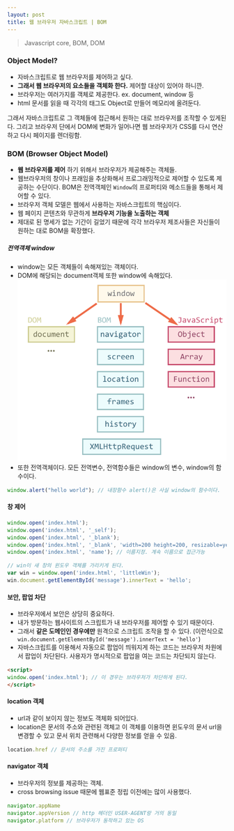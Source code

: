 ```yaml
---
layout: post
title: 웹 브라우저 자바스크립트 | BOM
---
```

> Javascript core, BOM, DOM

### Object Model?
- 자바스크립트로 웹 브라우저를 제어하고 싶다.
- **그래서 웹 브라우저의 요소들을 객체화 한다.** 제어할 대상이 있어야 하니깐.
- 브라우저는 여러가지를 객체로 제공한다. ex. document, window 등
- html 문서를 읽을 때 각각의 태그도 Object로 만들어 메모리에 올려둔다.

그래서 자바스크립트로 그 객체들에 접근해서 원하는 대로 브라우저를 조작할 수 있게된다.
그리고 브라우저 단에서 DOM에 변화가 일어나면 웹 브라우저가 CSS를 다시 연산하고 다시 페이지를 렌더링함.

### BOM (Browser Object Model)
- **웹 브라우저를 제어** 하기 위해서 브라우저가 제공해주는 객체들.
- 웹브라우저의 창이나 프래임을 추상화해서 프로그래밍적으로 제어할 수 있도록 제공하는 수단이다. BOM은 전역객체인 `Window`의 프로퍼티와 메소드들을 통해서 제어할 수 있다.
- 브라우저 객체 모델은 웹에서 사용하는 자바스크립트의 핵심이다.
- 웹 페이지 콘텐츠와 무관하게 **브라우저 기능을 노출하는 객체**
- 제대로 된 명세가 없는 기간이 길었기 때문에 각각 브라우저 제조사들은 자신들이 원하는 대로 BOM을 확장했다.

##### 전역객체 window
- window는 모든 객체들이 속해져있는 객체이다.
- DOM에 해당되는 document객체 또한 window에 속해있다.
![windowObjects@2x](/assets/windowObjects@2x.png)
- 또한 전역객체이다. 모든 전역변수, 전역함수들은 window의 변수, window의 함수이다.
```Javascript
window.alert("hello world"); // 내장함수 alert()은 사실 window의 함수이다.
```
#### 창 제어
```Javascript
window.open('index.html');
window.open('index.html', '_self');
window.open('index.html', '_blank');
window.open('index.html', '_blank', 'width=200 height=200, resizable=yes');
window.open('index.html', 'name'); // 이름지정. 계속 이름으로 접근가능
```
```Javascript
// win이 새 창의 윈도우 객체를 가리키게 된다.
var win = window.open('index.html', 'littleWin');
win.document.getElementById('message').innerText = 'hello';
```

#### 보안, 팝업 차단
- 브라우저에서 보안은 상당히 중요하다.
- 내가 방문하는 웹사이트의 스크립트가 내 브라우저를 제어할 수 있기 때문이다.
- 그래서 **같은 도메인인 경우에만** 원격으로 스크립트 조작을 할 수 있다.
(이런식으로 `win.document.getElementById('message').innerText = 'hello'`)
- 자바스크립트를 이용해서 자동으로 팝업이 띄워지게 하는 코드는 브라우저 차원에서 팝업이 차단된다. 사용자가 명시적으로 팝업을 여는 코드는 차단되지 않는다.
```html
<script>
window.open('index.html'); // 이 경우는 브라우저가 차단하게 된다.
</script>
```

#### location 객체
- url과 같이 보이지 않는 정보도 객체화 되어있다.
- location은 문서의 주소와 관련된 객체고 이 객체를 이용하면 윈도우의 문서 url을 변경할 수 있고 문서 위치 관련해서 다양한 정보를 얻을 수 있음.
```Javascript
location.href // 문서의 주소를 가진 프로퍼티
```

#### navigator 객체
- 브라우저의 정보를 제공하는 객체.
- cross browsing issue 때문에 웹표준 정립 이전에는 많이 사용했다.
```Javascript
navigator.appName
navigator.appVersion // http 헤더인 USER-AGENT랑 거의 동일
navigator.platform // 브라우저가 동작하고 있는 OS
```
